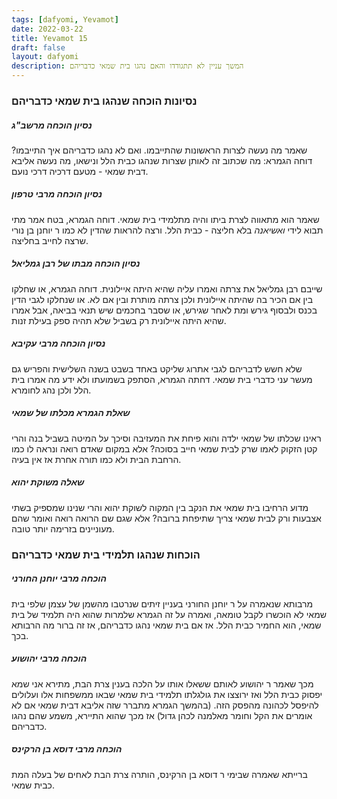 ```yaml
---
tags: [dafyomi, Yevamot] 
date: 2022-03-22
title: Yevamot 15
draft: false
layout: dafyomi
description: המשך עניין לא תתגודדו והאם נהגו בית שמאי כדבריהם
---
```




### נסיונות הוכחה שנהגו בית שמאי כדבריהם
##### נסיון הוכחה מרשב"ג 
שאמר מה נעשה לצרות הראשונות  שהתייבמו. ואם לא נהגו כדבריהם איך התייבמו?
דוחה הגמרא: מה שכתוב זה לאותן שצרות שנהגו כבית הלל ונישאו, מה נעשה אליבא דבית שמאי - מטעם דרכיה דרכי נועם.
##### נסיון הוכחה מרבי טרפון
שאמר הוא מתאווה לצרת ביתו והיה מתלמידי בית שמאי. 
דוחה הגמרא, בטח אמר מתי תבוא לידי *ואשיאנה* בלא חליצה - כבית הלל. ורצה להראות שהדין לא כמו ר יוחנן בן נורי שרצה לחייב בחליצה.
##### נסיון הוכחה מבתו של רבן גמליאל
שייבם רבן גמליאל את צרתה ואמרו עליה שהיא היתה איילונית.
דוחה הגמרא, או שחלקו בין אם הכיר בה שהיתה איילונית ולכן צרתה מותרת ובין אם לא. או שנחלקו לגבי הדין בכנס ולבסוף גירש ומת לאחר שגירש, או שסבר בחכמים שיש תנאי בביאה, אבל אמרו שהיא היתה איילונית רק בשביל שלא תהיה ספק בעילת זנות.
##### נסיון הוכחה מרבי עקיבא
שלא חשש לדבריהם לגבי אתרוג שליקט באחד בשבט בשנה השלישית והפריש גם מעשר עני כדברי בית שמאי.
דחתה הגמרא, הסתפק בשמועתו ולא ידע מה אמרו בית הלל ולכן נהג לחומרא.

##### שאלת הגמרא מכלתו של שמאי
ראינו שכלתו של שמאי ילדה והוא פיחת את המעזיבה וסיכך על המיטה בשביל בנה והרי קטן הזקוק לאמו שרק לבית שמאי חייב בסוכה?
אלא במקום שאדם רואה ונראה לו כמו הרחבת הבית ולא כמו תורה אחרת אז אין בעיה. 
##### שאלה משוקת יהוא
מדוע הרחיבו בית שמאי את הנקב בין המקוה לשוקת יהוא והרי שנינו שמספיק בשתי אצבעות ורק לבית שמאי צריך שתיפחת ברובה?
אלא שגם שם הרואה רואה ואומר שהם מעוניינים בזרימה יותר טובה.
### הוכחות שנהגו תלמידי בית שמאי כדבריהם
##### הוכחה מרבי יוחנן החורני
מרבותא שנאמרה על ר יוחנן החורני בעניין זיתים שנרטבו מהשמן של עצמן שלפי בית שמאי לא הוכשרו לקבל טומאה, ואמרה על זה הגמרא שלמרות שהוא היה תלמיד של בית שמאי, הוא החמיר כבית הלל.
אז אם בית שמאי נהגו כדבריהם, אז זה ברור מה הרבותא בכך.
##### הוכחה מרבי יהושוע 
מכך שאמר ר יהושוע לאותם ששאלו אותו על הלכה בענין צרת הבת, מתירא אני שמא יפסוק כבית הלל ואז ירוצצו את גולגלתו תלמידי בית שמאי שבאו ממשפחות אלו ועלולים להיפסל לכהונה מהפסק הזה. (בהמשך הגמרא מתברר שזה אליבא דבית שמאי אם לא אומרים את הקל וחומר מאלמנה לכהן גדול) 
אז מכך שהוא התיירא, משמע שהם נהגו כדבריהם.
##### הוכחה מרבי דוסא בן הרקינס
ברייתא שאמרה שבימי ר דוסא בן הרקינס, הותרה צרת הבת לאחים של בעלה המת כבית שמאי.
